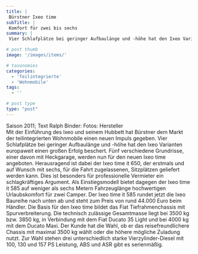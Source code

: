 ```yaml
---
title: |
 Bürstner Ixeo time
subTitle: |
 Komfort für zwei bis sechs
summary: |
 Vier Schlafplätze bei geringer Aufbaulänge und -höhe hat den Ixeo Varianten großen Erfolg beschert. Fünf Grundrisse werden für den Bürstner Ixeo time angeboten. Darunter auch der Ixeo time it 650, der erstmals mit sechs für die Fahrt zugelassenen Sitzplätzen geliefert werden kann. Die Preisliste der Ixeo time Baureihe beginnt bei rund 44.000 Euro.

# post thumb
image: '/images/items/'

# taxonomies
categories: 
  - 'Teilintegrierte'
  - 'Wohnmobile'
tags:
  - ''

# post type
type: "post"
---
```


Saison 2011; Text Ralph Binder: Fotos: Hersteller  
Mit der Einführung des Ixeo und seinem Hubbett hat Bürstner dem Markt der teilintegrierten Wohnmobile einen neuen Impuls gegeben. Vier Schlafplätze bei geringer Aufbaulänge und -höhe hat den Ixeo Varianten europaweit einen großen Erfolg beschert. Fünf verschiedene Grundrisse, einer davon mit Heckgarage, werden nun für den neuen Ixeo time angeboten. Herausragend ist dabei der Ixeo time it 650, der erstmals und auf Wunsch mit sechs, für die Fahrt zugelassenen, Sitzplätzen geliefert werden kann. Dies ist besonders für professionelle Vermieter ein schlagkräftiges Argument. Als Einstiegsmodell bietet dagegen der Ixeo time it 585 auf weniger als sechs Metern Fahrzeuglänge hochwertigen Urlaubskomfort für zwei Camper. Der Ixeo time it 585 rundet jetzt die Ixeo Baureihe nach unten ab und steht zum Preis von rund 44.000 Euro beim Händler. Die Basis für den Ixeo time bildet das Fiat Tiefrahmenchassis mit Spurverbreiterung. Die technisch zulässige Gesamtmasse liegt bei 3500 kg bzw. 3850 kg, in Verbindung mit dem Fiat Ducato 35 Light und bei 4000 kg mit dem Ducato Maxi. Der Kunde hat die Wahl, ob er das reisefreundlichere Chassis mit maximal 3500 kg wählt oder die höhere mögliche Zuladung nutzt. Zur Wahl stehen drei unterschiedlich starke Vierzylinder-Diesel mit 100, 130 und 157 PS Leistung, ABS und ASR gibt es serienmäßig.